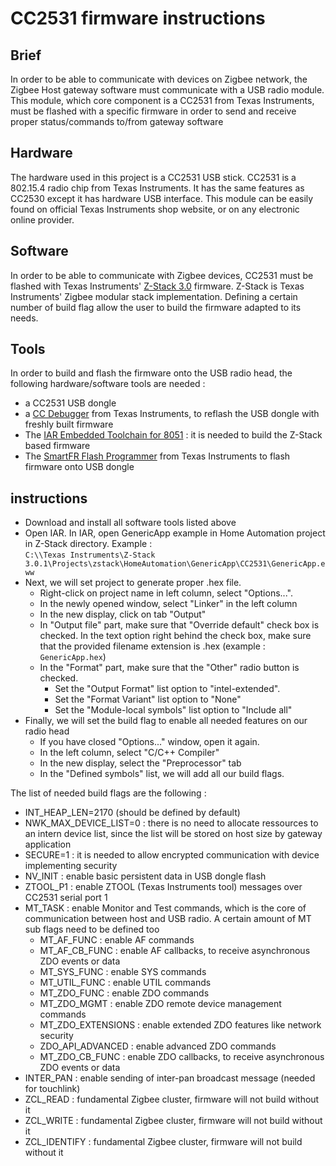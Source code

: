 # CC2531 firmware instructions

## Brief
In order to be able to communicate with devices on Zigbee network, the Zigbee Host gateway software must communicate with a USB radio module. This module, which core component is a CC2531 from Texas Instruments, must be flashed with a specific firmware in order to send and receive proper status/commands to/from gateway software

## Hardware
The hardware used in this project is a CC2531 USB stick. CC2531 is a 802.15.4 radio chip from Texas Instruments. It has the same features as CC2530 except it has hardware USB interface. This module can be easily found on official Texas Instruments shop website, or on any electronic online provider.

## Software
In order to be able to communicate with Zigbee devices, CC2531 must be flashed with Texas Instruments' [Z-Stack 3.0](http://www.ti.com/tool/Z-STACK) firmware. Z-Stack is Texas Instruments' Zigbee modular stack implementation. Defining a certain number of build flag allow the user to build the firmware adapted to its needs.

## Tools
In order to build and flash the firmware onto the USB radio head, the following hardware/software tools are needed :

* a CC2531 USB dongle
* a [CC Debugger](http://www.ti.com/tool/CC-DEBUGGER) from Texas Instruments, to reflash the USB dongle with freshly built firmware
* The [IAR Embedded Toolchain for 8051](https://www.iar.com/iar-embedded-workbench/#!?architecture=8051) : it is needed to build the Z-Stack based firmware
* The [SmartFR Flash Programmer](http://www.ti.com/tool/FLASH-PROGRAMMER) from Texas Instruments to flash firmware onto USB dongle

## instructions
* Download and install all software tools listed above
* Open IAR. In IAR, open GenericApp example in Home Automation project in Z-Stack directory. Example :  
`C:\\Texas Instruments\Z-Stack 3.0.1\Projects\zstack\HomeAutomation\GenericApp\CC2531\GenericApp.eww`
* Next, we will set project to generate proper .hex file.
  * Right-click on project name in left column, select "Options...".
  * In the newly opened window, select "Linker" in the left column
  * In the new display, click on tab "Output"
  * In "Output file" part, make sure that "Override default" check box is checked. In the text option right behind the check box, make sure that the provided filename extension is .hex (example : `GenericApp.hex`)
  * In the "Format" part, make sure that the "Other" radio button is checked.
    * Set the "Output Format" list option to "intel-extended".
    * Set the "Format Variant" list option to "None"
    * Set the "Module-local symbols" list option to "Include all"
* Finally, we will set the build flag to enable all needed features on our radio head
  * If you have closed "Options..." window, open it again.
  * In the left column, select "C/C++ Compiler"
  * In the new display, select the "Preprocessor" tab
  * In the "Defined symbols" list, we will add all our build flags.

The list of needed build flags are the following :

* INT_HEAP_LEN=2170 (should be defined by default)
* NWK_MAX_DEVICE_LIST=0 : there is no need to allocate ressources to an intern device list, since the list will be stored on host size by gateway application
* SECURE=1 : it is needed to allow encrypted communication with device implementing security
* NV_INIT : enable basic persistent data in USB dongle flash
* ZTOOL_P1 : enable ZTOOL (Texas Instruments tool) messages over CC2531 serial port 1
* MT_TASK : enable Monitor and Test commands, which is the core of communication between host and USB radio. A certain amount of MT sub flags need to be defined too
  * MT_AF_FUNC : enable AF commands
  * MT_AF_CB_FUNC : enable AF callbacks, to receive asynchronous ZDO events or data
  * MT_SYS_FUNC : enable SYS commands
  * MT_UTIL_FUNC : enable UTIL commands
  * MT_ZDO_FUNC : enable ZDO commands
  * MT_ZDO_MGMT : enable ZDO remote device management commands
  * MT_ZDO_EXTENSIONS : enable extended ZDO features like network security
  * ZDO_API_ADVANCED : enable advanced ZDO commands
  * MT_ZDO_CB_FUNC : enable ZDO callbacks, to receive asynchronous ZDO events or data
* INTER_PAN : enable sending of inter-pan broadcast message (needed for touchlink)
* ZCL_READ : fundamental Zigbee cluster, firmware will not build without it
* ZCL_WRITE : fundamental Zigbee cluster, firmware will not build without it
* ZCL_IDENTIFY : fundamental Zigbee cluster, firmware will not build without it
